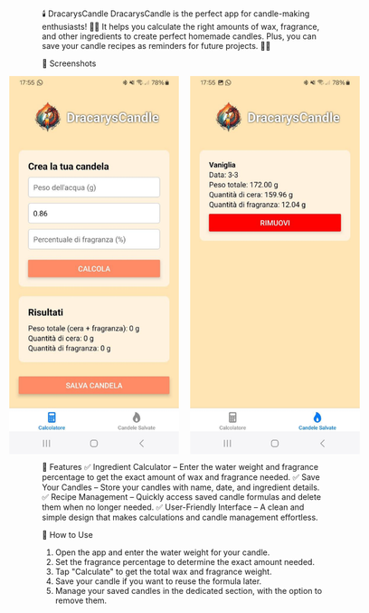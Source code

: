 🕯️ DracarysCandle
DracarysCandle is the perfect app for candle-making enthusiasts! 🏺✨ It helps you calculate the right amounts of wax, fragrance, and other ingredients to create perfect homemade candles. Plus, you can save your candle recipes as reminders for future projects. 📜🔥

📸 Screenshots
<div style="display: flex; justify-content: center; align-items: center; gap: 20px;">
    <img src="images/images1.jpg" alt="Calculator screen" width="300">
    <img src="images/images2.jpg" alt="Saved candles screen" width="300">
</div>

🎯 Features
✅ Ingredient Calculator – Enter the water weight and fragrance percentage to get the exact amount of wax and fragrance needed.
✅ Save Your Candles – Store your candles with name, date, and ingredient details.
✅ Recipe Management – Quickly access saved candle formulas and delete them when no longer needed.
✅ User-Friendly Interface – A clean and simple design that makes calculations and candle management effortless.

📲 How to Use
1. Open the app and enter the water weight for your candle.
2. Set the fragrance percentage to determine the exact amount needed.
3. Tap "Calculate" to get the total wax and fragrance weight.
4. Save your candle if you want to reuse the formula later.
5. Manage your saved candles in the dedicated section, with the option to remove them.
